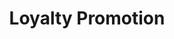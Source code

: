 ---
title: Loyalty Promotion
excerpt: ''
deprecated: false
hidden: false
metadata:
  title: ''
  description: ''
  robots: index
next:
  description: ''
---